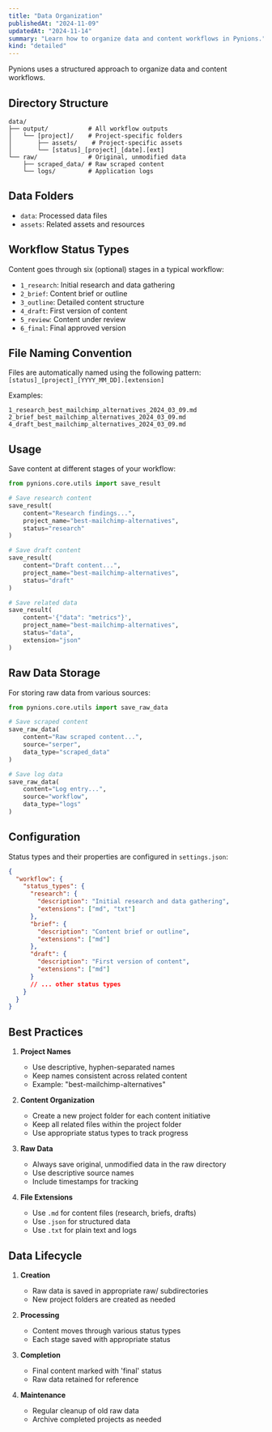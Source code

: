 ```yaml
---
title: "Data Organization"
publishedAt: "2024-11-09"
updatedAt: "2024-11-14"
summary: "Learn how to organize data and content workflows in Pynions."
kind: "detailed"
---
```


Pynions uses a structured approach to organize data and content workflows.

## Directory Structure

```
data/
├── output/           # All workflow outputs
│   └── [project]/    # Project-specific folders
│       ├── assets/    # Project-specific assets
│       └── [status]_[project]_[date].[ext]
└── raw/              # Original, unmodified data
    ├── scraped_data/ # Raw scraped content
    └── logs/         # Application logs
```

## Data Folders

- `data`: Processed data files
- `assets`: Related assets and resources

## Workflow Status Types

Content goes through six (optional) stages in a typical workflow:

- `1_research`: Initial research and data gathering
- `2_brief`: Content brief or outline
- `3_outline`: Detailed content structure
- `4_draft`: First version of content
- `5_review`: Content under review
- `6_final`: Final approved version

## File Naming Convention

Files are automatically named using the following pattern:
`[status]_[project]_[YYYY_MM_DD].[extension]`

Examples:

```
1_research_best_mailchimp_alternatives_2024_03_09.md
2_brief_best_mailchimp_alternatives_2024_03_09.md
4_draft_best_mailchimp_alternatives_2024_03_09.md
```

## Usage

Save content at different stages of your workflow:

```python
from pynions.core.utils import save_result

# Save research content
save_result(
    content="Research findings...",
    project_name="best-mailchimp-alternatives",
    status="research"
)

# Save draft content
save_result(
    content="Draft content...",
    project_name="best-mailchimp-alternatives",
    status="draft"
)

# Save related data
save_result(
    content='{"data": "metrics"}',
    project_name="best-mailchimp-alternatives",
    status="data",
    extension="json"
)
```

## Raw Data Storage

For storing raw data from various sources:

```python
from pynions.core.utils import save_raw_data

# Save scraped content
save_raw_data(
    content="Raw scraped content...",
    source="serper",
    data_type="scraped_data"
)

# Save log data
save_raw_data(
    content="Log entry...",
    source="workflow",
    data_type="logs"
)
```

## Configuration

Status types and their properties are configured in `settings.json`:

```json
{
  "workflow": {
    "status_types": {
      "research": {
        "description": "Initial research and data gathering",
        "extensions": ["md", "txt"]
      },
      "brief": {
        "description": "Content brief or outline",
        "extensions": ["md"]
      },
      "draft": {
        "description": "First version of content",
        "extensions": ["md"]
      }
      // ... other status types
    }
  }
}
```

## Best Practices

1. **Project Names**

   - Use descriptive, hyphen-separated names
   - Keep names consistent across related content
   - Example: "best-mailchimp-alternatives"

2. **Content Organization**

   - Create a new project folder for each content initiative
   - Keep all related files within the project folder
   - Use appropriate status types to track progress

3. **Raw Data**

   - Always save original, unmodified data in the raw directory
   - Use descriptive source names
   - Include timestamps for tracking

4. **File Extensions**
   - Use `.md` for content files (research, briefs, drafts)
   - Use `.json` for structured data
   - Use `.txt` for plain text and logs

## Data Lifecycle

1. **Creation**

   - Raw data is saved in appropriate raw/ subdirectories
   - New project folders are created as needed

2. **Processing**

   - Content moves through various status types
   - Each stage saved with appropriate status

3. **Completion**

   - Final content marked with 'final' status
   - Raw data retained for reference

4. **Maintenance**
   - Regular cleanup of old raw data
   - Archive completed projects as needed
